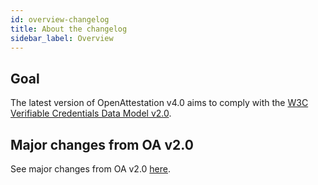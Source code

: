 ```yaml
---
id: overview-changelog
title: About the changelog
sidebar_label: Overview
---
```


## Goal

The latest version of OpenAttestation v4.0 aims to comply with the [W3C Verifiable Credentials Data Model v2.0](https://www.w3.org/TR/vc-data-model-2.0/).

## Major changes from OA v2.0

See major changes from OA v2.0 [here](/docs/changelog-section/v2-v4).

<!--TODO: Update this portion below as needed or once everything is upgraded.>
<!-- ## Tool compatibility

While the base data model has implemented all primary features, the tools and documentation are pending upgrade to support V3. The following shows the progress of update for different tools:

- oa-verify

    - URL: https://www.npmjs.com/package/@govtechsg/oa-verify

    - Status: Supported

- oa-cli

    - URL: https://www.npmjs.com/package/@govtechsg/open-attestation-cli

    - Status:

        - `wrap`: Supported
        - `sign`: Supported
        - `verify`: Supported

- TradeTrust website

    - URL: https://tradetrust.io/

    - Status: Pending

- TradeTrust creator

  - URL: https://creator.tradetrust.io/

  - Status: Pending

- OpenCerts website

  - URL: https://opencerts.io

  - Status: Supported

- Verify website

  - URL: https://verify.gov.sg

  - Status: Pending -->
